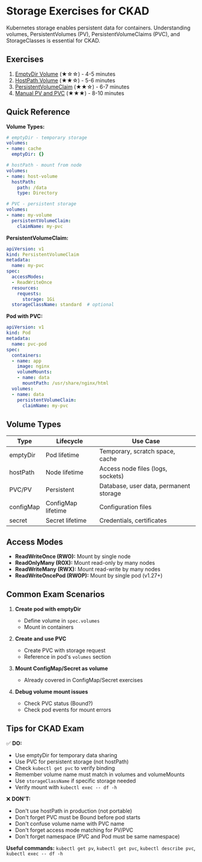 # Storage Exercises for CKAD

Kubernetes storage enables persistent data for containers. Understanding volumes, PersistentVolumes (PV),
PersistentVolumeClaims (PVC), and StorageClasses is essential for CKAD.

## Exercises

1. [EmptyDir Volume](01-emptydir-volume.md) (★☆☆) - 4-5 minutes
2. [HostPath Volume](02-hostpath-volume.md) (★★☆) - 5-6 minutes
3. [PersistentVolumeClaim](03-pvc-basic.md) (★★☆) - 6-7 minutes
4. [Manual PV and PVC](04-pv-pvc-manual.md) (★★★) - 8-10 minutes

## Quick Reference

**Volume Types:**

```yaml
# emptyDir - temporary storage
volumes:
- name: cache
  emptyDir: {}

# hostPath - mount from node
volumes:
- name: host-volume
  hostPath:
    path: /data
    type: Directory

# PVC - persistent storage
volumes:
- name: my-volume
  persistentVolumeClaim:
    claimName: my-pvc
```

**PersistentVolumeClaim:**

```yaml
apiVersion: v1
kind: PersistentVolumeClaim
metadata:
  name: my-pvc
spec:
  accessModes:
  - ReadWriteOnce
  resources:
    requests:
      storage: 1Gi
  storageClassName: standard  # optional
```

**Pod with PVC:**

```yaml
apiVersion: v1
kind: Pod
metadata:
  name: pvc-pod
spec:
  containers:
  - name: app
    image: nginx
    volumeMounts:
    - name: data
      mountPath: /usr/share/nginx/html
  volumes:
  - name: data
    persistentVolumeClaim:
      claimName: my-pvc
```

## Volume Types

| Type | Lifecycle | Use Case |
|------|-----------|----------|
| emptyDir | Pod lifetime | Temporary, scratch space, cache |
| hostPath | Node lifetime | Access node files (logs, sockets) |
| PVC/PV | Persistent | Database, user data, permanent storage |
| configMap | ConfigMap lifetime | Configuration files |
| secret | Secret lifetime | Credentials, certificates |

## Access Modes

- **ReadWriteOnce (RWO):** Mount by single node
- **ReadOnlyMany (ROX):** Mount read-only by many nodes
- **ReadWriteMany (RWX):** Mount read-write by many nodes
- **ReadWriteOncePod (RWOP):** Mount by single pod (v1.27+)

## Common Exam Scenarios

1. **Create pod with emptyDir**
   - Define volume in `spec.volumes`
   - Mount in containers

2. **Create and use PVC**
   - Create PVC with storage request
   - Reference in pod's `volumes` section

3. **Mount ConfigMap/Secret as volume**
   - Already covered in ConfigMap/Secret exercises

4. **Debug volume mount issues**
   - Check PVC status (Bound?)
   - Check pod events for mount errors

## Tips for CKAD Exam

✅ **DO:**

- Use emptyDir for temporary data sharing
- Use PVC for persistent storage (not hostPath)
- Check `kubectl get pvc` to verify binding
- Remember volume name must match in volumes and volumeMounts
- Use `storageClassName` if specific storage needed
- Verify mount with `kubectl exec -- df -h`

❌ **DON'T:**

- Don't use hostPath in production (not portable)
- Don't forget PVC must be Bound before pod starts
- Don't confuse volume name with PVC name
- Don't forget access mode matching for PV/PVC
- Don't forget namespace (PVC and Pod must be same namespace)

**Useful commands:** `kubectl get pv`, `kubectl get pvc`, `kubectl describe pvc`, `kubectl exec -- df -h`

